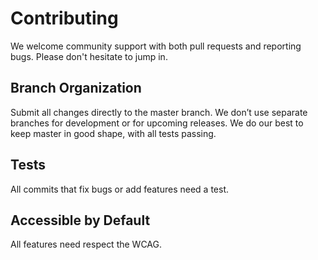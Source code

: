 # Contributing
We welcome community support with both pull requests and reporting bugs. Please don't hesitate to jump in.

## Branch Organization
Submit all changes directly to the master branch. We don’t use separate branches for development or for upcoming releases. We do our best to keep master in good shape, with all tests passing.

## Tests
All commits that fix bugs or add features need a test.

## Accessible by Default
All features need respect the WCAG.